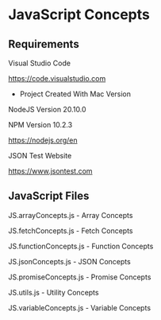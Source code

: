 
JavaScript Concepts
==========================================================================



Requirements
--------------------------------------------------------------------------

Visual Studio Code

https://code.visualstudio.com
* Project Created With Mac Version 

NodeJS Version 20.10.0

NPM Version 10.2.3

https://nodejs.org/en


JSON Test Website

https://www.jsontest.com


JavaScript Files
--------------------------------------------------------------------------

JS.arrayConcepts.js    - Array Concepts

JS.fetchConcepts.js    - Fetch Concepts

JS.functionConcepts.js - Function Concepts

JS.jsonConcepts.js     - JSON Concepts

JS.promiseConcepts.js  - Promise Concepts

JS.utils.js            - Utility Concepts

JS.variableConcepts.js - Variable Concepts
